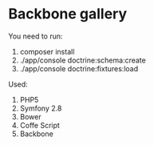 Backbone gallery
====
You need to run:
1. composer install
2. ./app/console doctrine:schema:create
3. ./app/console doctrine:fixtures:load

Used:
1. PHP5
2. Symfony 2.8
3. Bower
4. Coffe Script
5. Backbone

